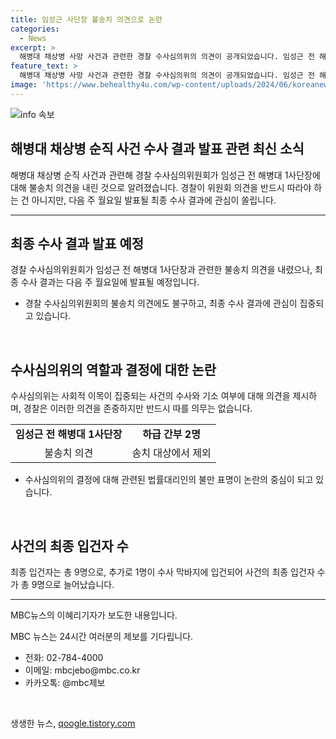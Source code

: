 ```yaml
---
title: 임성근 사단장 불송치 의견으로 논란
categories:
  - News
excerpt: >
  해병대 채상병 사망 사건과 관련한 경찰 수사심의위의 의견이 공개되었습니다. 임성근 전 해병대 1사단장과 하급 간부 2명이 불송치 의견을 받았고, 6명의 군 관계자는 검찰 송치 대상으로 결정되었습니다. 수사심의위는 10명의 전문가로 구성돼 사회적 이목이 집중된 사건의 수사와 기소 여부에 대한 의견을 제시하며, 경찰은 최종 수사 결과를 다음 주 발표할 예정입니다. 이와 관련해 이용민 중령의 법률대리인은 의견에 불만을 표현하며, 임성근 전 사단장을 고발했습니다.
feature_text: >
  해병대 채상병 사망 사건과 관련한 경찰 수사심의위의 의견이 공개되었습니다. 임성근 전 해병대 1사단장과 하급 간부 2명이 불송치 의견을 받았고, 6명의 군 관계자는 검찰 송치 대상으로 결정되었습니다. 수사심의위는 10명의 전문가로 구성돼 사회적 이목이 집중된 사건의 수사와 기소 여부에 대한 의견을 제시하며, 경찰은 최종 수사 결과를 다음 주 발표할 예정입니다. 이와 관련해 이용민 중령의 법률대리인은 의견에 불만을 표현하며, 임성근 전 사단장을 고발했습니다.
image: 'https://www.behealthy4u.com/wp-content/uploads/2024/06/koreanews.jpg'
---
```


<p><img src="https://www.behealthy4u.com/wp-content/uploads/2024/06/koreanews.jpg" alt="info 속보" /></p>

<h2 data-ke-size="size26">해병대 채상병 순직 사건 수사 결과 발표 관련 최신 소식</h2>

<p data-ke-size="size16">해병대 채상병 순직 사건과 관련해 경찰 수사심의위원회가 임성근 전 해병대 1사단장에 대해 불송치 의견을 내린 것으로 알려졌습니다. 경찰이 위원회 의견을 반드시 따라야 하는 건 아니지만, 다음 주 월요일 발표될 최종 수사 결과에 관심이 쏠립니다.</p>

<hr>

<h2 data-ke-size="size24">최종 수사 결과 발표 예정</h2>

<p data-ke-size="size16">경찰 수사심의위원회가 임성근 전 해병대 1사단장과 관련한 불송치 의견을 내렸으나, 최종 수사 결과는 다음 주 월요일에 발표될 예정입니다.</p>

<ul>
  <li>경찰 수사심의위원회의 불송치 의견에도 불구하고, 최종 수사 결과에 관심이 집중되고 있습니다.</li>
</ul>

<p data-ke-size="size16">&nbsp;</p>

<h2 data-ke-size="size24">수사심의위의 역할과 결정에 대한 논란</h2>

<p data-ke-size="size16">수사심의위는 사회적 이목이 집중되는 사건의 수사와 기소 여부에 대해 의견을 제시하며, 경찰은 이러한 의견을 존중하지만 반드시 따를 의무는 없습니다.</p>

<table>
  <tr>
    <td style="text-align: center; height: 17px;"><b>임성근 전 해병대 1사단장</b></td>
    <td style="text-align: center; height: 17px;"><b>하급 간부 2명</b></td>
  </tr>
  <tr>
    <td style="text-align: center; height: 17px;">불송치 의견</td>
    <td style="text-align: center; height: 17px;">송치 대상에서 제외</td>
  </tr>
</table>

<ul>
  <li>수사심의위의 결정에 대해 관련된 법률대리인의 불만 표명이 논란의 중심이 되고 있습니다.</li>
</ul>

<p data-ke-size="size16">&nbsp;</p>

<h2 data-ke-size="size24">사건의 최종 입건자 수</h2>

<p data-ke-size="size16">최종 입건자는 총 9명으로, 추가로 1명이 수사 막바지에 입건되어 사건의 최종 입건자 수가 총 9명으로 늘어났습니다.</p>

<hr>

<p data-ke-size="size16">MBC뉴스의 이혜리기자가 보도한 내용입니다.</p>

<p data-ke-size="size16">MBC 뉴스는 24시간 여러분의 제보를 기다립니다.</p>

<ul>
  <li>전화: 02-784-4000</li>
  <li>이메일: mbcjebo@mbc.co.kr</li>
  <li>카카오톡: @mbc제보</li>
</ul>

<p data-ke-size="size16">&nbsp;</p>
생생한 뉴스, <a href="https://qoogle.tistory.com" rel="dofollow">qoogle.tistory.com</a>


